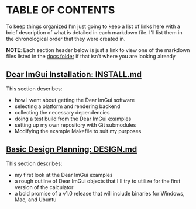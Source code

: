 # TABLE OF CONTENTS

To keep things organized I'm just going to keep a list of links here with a brief description of what is detailed in each markdown file. 
I'll list them in the chronological order that they were created in.

**NOTE**: Each section header below is just a link to view one of the markdown files listed in the [docs folder](https://github.com/meowFlute/ImGui_ubuntu_calculator/blob/main/docs) if that isn't where you are looking already

## [Dear ImGui Installation: INSTALL.md](https://github.com/meowFlute/ImGui_ubuntu_calculator/blob/main/docs/INSTALL.md)

This section describes: 
- how I went about getting the Dear ImGui software
- selecting a platform and rendering backend 
- collecting the necessary dependencies 
- doing a test build from the Dear ImGui examples
- setting up my own repository with Git submodules
- Modifying the example Makefile to suit my purposes

## [Basic Design Planning: DESIGN.md](https://github.com/meowFlute/ImGui_ubuntu_calculator/blob/main/docs/DESIGN.md)

This section describes:
- my first look at the Dear ImGui examples
- a rough outline of Dear ImGui objects that I'll try to utilize for the first version of the calculator
- a bold promise of a v1.0 release that will include binaries for Windows, Mac, and Ubuntu 
